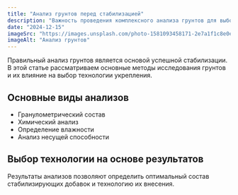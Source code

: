 ```yaml
---
title: "Анализ грунтов перед стабилизацией"
description: "Важность проведения комплексного анализа грунтов для выбора оптимальной технологии стабилизации."
date: "2024-12-15"
imageSrc: "https://images.unsplash.com/photo-1581093458171-2e7a1f1c8e0e?ixlib=rb-4.0.3&auto=format&fit=crop&w=1470&q=80"
imageAlt: "Анализ грунтов"
---
```


Правильный анализ грунтов является основой успешной стабилизации. В этой статье рассматриваем основные методы исследования грунтов и их влияние на выбор технологии укрепления.

## Основные виды анализов

- Гранулометрический состав
- Химический анализ
- Определение влажности
- Анализ несущей способности

## Выбор технологии на основе результатов

Результаты анализов позволяют определить оптимальный состав стабилизирующих добавок и технологию их внесения.